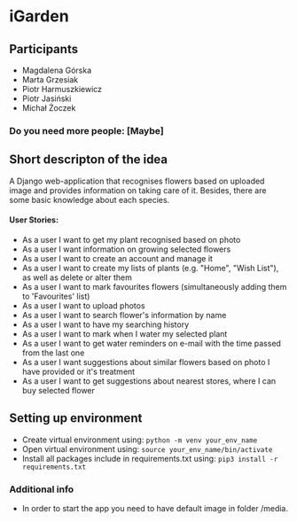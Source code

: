 # iGarden

## Participants
 - Magdalena Górska
 - Marta Grzesiak
 - Piotr Harmuszkiewicz
 - Piotr Jasiński
 - Michał Żoczek

### Do you need more people: [Maybe]

## Short descripton of the idea
A Django web-application that recognises flowers based on uploaded image and provides information on taking care of it. Besides, there are some basic knowledge about each species. 

#### User Stories:
 - As a user I want to get my plant recognised based on photo
 - As a user I want information on growing selected flowers
 - As a user I want to create an account and manage it
 - As a user I want to create my lists of plants (e.g. "Home", "Wish List"), as well as delete or alter them
 - As a user I want to mark favourites flowers (simultaneously adding them to 'Favourites' list)
 - As a user I want to upload photos
 - As a user I want to search flower's information by name
 - As a user I want to have my searching history
 - As a user I want to mark when I water my selected plant
 - As a user I want to get water reminders on e-mail with the time passed from the last one
 - As a user I want suggestions about similar flowers based on photo I have provided or it's treatment
 - As a user I want to get suggestions about nearest stores, where I can buy selected flower

## Setting up environment
 - Create virtual environment using:
 `python -m venv your_env_name`
 - Open virtual environment using:
 `source your_env_name/bin/activate`
 - Install all packages include in requirements.txt using:
 `pip3 install -r requirements.txt`

### Additional info
 - In order to start the app you need to have default image in folder /media.